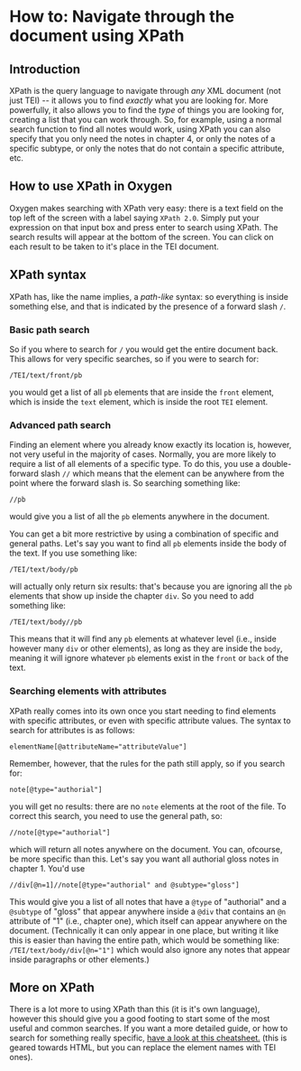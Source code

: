 # How to: Navigate through the document using XPath

## Introduction
XPath is the query language to navigate through *any* XML document (not just TEI) -- it allows you to find *exactly* what you are looking for. More powerfully, it also allows you to find the *type* of things you are looking for, creating a list that you can work through. So, for example, using a normal search function to find all notes would work, using XPath you can also specify that you only need the notes in chapter 4, or only the notes of a specific subtype, or only the notes that do not contain a specific attribute, etc.

## How to use XPath in Oxygen
Oxygen makes searching with XPath very easy: there is a text field on the top left of the screen with a label saying `XPath 2.0`. Simply put your expression on that input box and press enter to search using XPath. The search results will appear at the bottom of the screen. You can click on each result to be taken to it's place in the TEI document.

## XPath syntax
XPath has, like the name implies, a *path-like* syntax: so everything is inside something else, and that is indicated by the presence of a forward slash `/`.

### Basic path search
So if you where to search for `/` you would get the entire document back. This allows for very specific searches, so if you were to search for:

```
/TEI/text/front/pb
```

you would get a list of all `pb` elements that are inside the `front` element, which is inside the `text` element, which is inside the root `TEI` element.

### Advanced path search
Finding an element where you already know exactly its location is, however, not very useful in the majority of cases. Normally, you are more likely to require a list of all elements of a specific type. To do this, you use a double-forward slash `//` which means that the element can be anywhere from the point where the forward slash is. So searching something like:

```
//pb
```

would give you a list of all the `pb` elements anywhere in the document.

You can get a bit more restrictive by using a combination of specific and general paths. Let's say you want to find all `pb` elements inside the body of the text. If you use something like:

```
/TEI/text/body/pb
```

will actually only return six results: that's because you are ignoring all the `pb` elements that show up inside the chapter `div`. So you need to add something like:

```
/TEI/text/body//pb
```

This means that it will find any `pb` elements at whatever level (i.e., inside however many `div` or other elements), as long as they are inside the `body`, meaning it will ignore whatever `pb` elements exist in the `front` or `back` of the text.

### Searching elements with attributes
XPath really comes into its own once you start needing to find elements with specific attributes, or even with specific attribute values. The syntax to search for attributes is as follows:

```
elementName[@attributeName="attributeValue"]
```

Remember, however, that the rules for the path still apply, so if you search for:

```
note[@type="authorial"]
```

you will get no results: there are no `note` elements at the root of the file. To correct this search, you need to use the general path, so:

```
//note[@type="authorial"]
```

which will return all notes anywhere on the document. You can, ofcourse, be more specific than this. Let's say you want all authorial gloss notes in chapter 1. You'd use

```
//div[@n=1]//note[@type="authorial" and @subtype="gloss"]
```

This would give you a list of all notes that have a `@type` of "authorial" and a `@subtype` of "gloss" that appear anywhere inside a `@div` that contains an `@n` attribute of "1" (i.e., chapter one), which itself can appear anywhere on the document. (Technically it can only appear in one place, but writing it like this is easier than having the entire path, which would be something like: `/TEI/text/body/div[@n="1"]` which would also ignore any notes that appear inside paragraphs or other elements.)

## More on XPath
There is a lot more to using XPath than this (it is it's own language), however this should give you a good footing to start some of the most useful and common searches. If you want a more detailed guide, or how to search for something really specific, [have a look at this cheatsheet.](https://devhints.io/xpath) (this is geared towards HTML, but you can replace the element names with TEI ones).